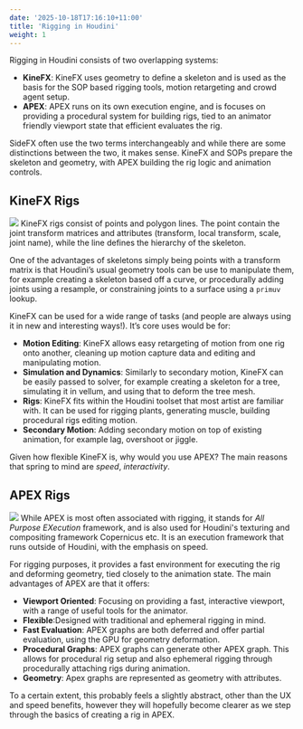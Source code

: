 ```yaml
---
date: '2025-10-18T17:16:10+11:00'
title: 'Rigging in Houdini'
weight: 1
---
```

Rigging in Houdini consists of two overlapping systems:

- **KineFX**: KineFX uses geometry to define a skeleton and is used as the basis for the SOP based rigging tools, motion retargeting and crowd agent setup.
- **APEX**: APEX runs on its own execution engine, and is focuses on providing a procedural system for building rigs, tied to an animator friendly viewport state that efficient evaluates the rig. 

SideFX often use the two terms interchangeably and while there are some distinctions between the two, it makes sense. KineFX and SOPs prepare the skeleton and geometry, with APEX building the rig logic and animation controls.  

## KineFX Rigs
![](/apex/img/getting_started.kinefx.png)
KineFX rigs consist of points and polygon lines. The point contain the joint transform matrices and attributes (transform, local transform, scale, joint name), while the line defines the hierarchy of the skeleton. 

One of the advantages of skeletons simply being points with a transform matrix is that Houdini’s usual geometry tools can be use to manipulate them, for example creating a skeleton based off a curve, or procedurally adding joints using a resample, or constraining joints to a surface using a `primuv` lookup.

KineFX can be used for a wide range of tasks (and people are always using it in new and interesting ways!). It’s core uses would be for:

- **Motion Editing**: KineFX allows easy retargeting of motion from one rig onto another, cleaning up motion capture data and editing and manipulating motion.
- **Simulation and Dynamics**: Similarly to secondary motion, KineFX can be easily passed to solver, for example creating a skeleton for a tree, simulating it in vellum, and using that to deform the tree mesh.  
- **Rigs**: KineFX fits within the Houdini toolset that most artist are familiar with. It can be used for rigging plants, generating muscle, building procedural rigs editing motion.
- **Secondary Motion**: Adding secondary motion on top of existing animation, for example lag, overshoot or jiggle.

Given how flexible KineFX is, why would you use APEX? The main reasons that spring to mind are *speed*, *interactivity*.

## APEX Rigs
![](/apex/img/getting_started.apex.png)
While APEX is most often associated with rigging, it stands for *All Purpose EXecution* framework, and is also used for Houdini's texturing and compositing framework Copernicus etc. It is an execution framework that runs outside of Houdini, with the emphasis on speed. 

For rigging purposes, it provides a fast environment for executing the rig and deforming geometry, tied closely to the animation state.  The main advantages of APEX are that it offers:

- **Viewport Oriented**: Focusing on providing a fast, interactive viewport, with a range of useful tools for the animator.
- **Flexible**:Designed with traditional and ephemeral rigging in mind.
- **Fast Evaluation**: APEX graphs are both deferred and offer partial evaluation, using the GPU for geometry deformation. 
- **Procedural Graphs**: APEX graphs can generate other APEX graph. This allows for procedural rig setup and also ephemeral rigging through procedurally attaching rigs during animation.
- **Geometry**: Apex graphs are represented as geometry with attributes. 

To a certain extent, this probably feels a slightly abstract, other than the UX and speed benefits, however they will hopefully become clearer as we step through the basics of creating a rig in APEX. 